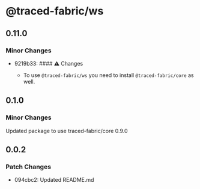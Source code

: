 # @traced-fabric/ws

## 0.11.0

### Minor Changes

- 9219b33: #### ⚠️ Changes

  - To use `@traced-fabric/ws` you need to install `@traced-fabric/core` as well.

## 0.1.0

### Minor Changes

Updated package to use traced-fabric/core 0.9.0

## 0.0.2

### Patch Changes

- 094cbc2: Updated README.md
